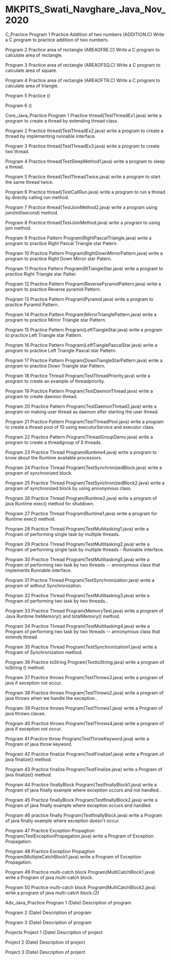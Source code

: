 # MKPITS_Swati_Navghare_Java_Nov_2020
C_Practice
Program 1 Practice Addition of two numbers (ADDITION.C)
Write a C program to practice addition of two numbers.

Program 2 Practice area of rectangle (AREAOFRE.C)
Write a C program to calculate area of rectangle.

Program 3 Practice area of rectangle (AREAOFSQ.C)
Write a C program to calculate area of square.

Program 4 Practice area of rectangle (AREAOFTR.C)
Write a C program to calculate area of triangle.

Program 5 Practice ()


Program 6 ()


Core_Java_Practice
Program 1 Practice thread(TestThreadEx1.java)
write a program to create a thread by extending thread class.

Program 2 Practice thread(TestThreadEx2.java)
write a program to create a thread by implementing runnable interface.

Program 3 Practice thread(TestThreadEx3.java)
write a program to create two thread.

Program 4 Practice thread(TestSleepMethod1.java)
write a program to sleep a thread.

Program 5 Practice thread(TestThreadTwice.java)
write a program to start the same thread twice.

Program 6 Practice thread(TestCallRun.java)
write a program to run a thread by directly calling run method.

Program 7 Practice thread(TestJoinMethod2.java)
write a program using join(millisecond) method.

Program 8 Practice thread(TestJoinMethod.java)
write a program to using join method.

Program 9 Practice Pattern Program(RightPascalTriangle.java)
write a program to practice Right Pascal Triangle star Patern.

Program 10 Practice Pattern Program(RightDownMirrorPattern.java)
write a program to practice Right Down Mirror star Patern.

Program 11 Practice Pattern Program(RtTiangleStar.java)
write a program to practice Right Triangle star Patter.

Program 12 Practice Pattern Program(ReversePyramidPattern.java)
write a program to practice Reverse pyramid Pattern.

Program 13 Practice Pattern Program(Pyramid.java)
write a program to practice Pyramid Pattern.

Program 14 Practice Pattern Program(MirrorTrianglePattern.java)
write a program to practice Mirror Triangle star Pattern.

Program 15 Practice Pattern Program(LeftTiangleStar.java)
write a program to practice Left Triangle star Pattern.

Program 16 Practice Pattern Program(LeftTianglePascalStar.java)
write a program to practice Left Triangle Pascal star Pattern.

Program 17 Practice Pattern Program(DownTiangleStarPattern.java)
write a program to practice Down Triangle star Pattern.

Program 18 Practice Thread Program(TestThreadPriority.java)
write a program to create an example of threadpriority.

Program 19 Practice Pattern Program(TestDaemonThread.java)
write a program to create daemon thread.

Program 20 Practice Pattern Program(TestDaemonThread2.java)
write a program on making user thread as daemon after starting the user thread.

Program 21 Practice Pattern Program(TestThreadPool.java)
write a program to create a thread pool of 10 using executorService and executor class.

Program 22 Practice Pattern Program(ThreadGroupDemo.java)
write a program to create a threadgroup  of 5 threads.

Program 23 Practice Thread Program(Runtime4.java)
write a program to know about the Runtime available processors.

Program 24 Practice Thread Program(TestSynchronizedBlock.java)
write a program of synchronized block.

Program 25 Practice Thread Program(TestSynchronizedBlock2.java)
write a program of synchronized block by using annonymous class.

Program 26 Practice Thread Program(Runtime2.java)
write a program of java Runtime exec() method for shutdown.

Program 27 Practice Thread Program(Runtime1.java)
write a program for Runtime exec() method.

Program 28 Practice Thread Program(TestMultitasking1.java)
write a Program of performing single task by multiple threads.

Program 29 Practice Thread Program(TestMultitasking2.java)
write a Program of performing single task by multiple threads -  Runnable interface.

Program 30 Practice Thread Program(TestMultitasking5.java)
write a Program of performing two task by two threads --  annonymous class that implements Runnable interface.

Program 31 Practice Thread Program(TestSynchronization.java)
write a program of without Synchronization.

Program 32 Practice Thread Program(TestMultitasking3.java)
write a Program of performing two task by two threads..

Program 33 Practice Thread Program(MemoryTest.java)
write a program of Java Runtime freMemory() and totalMemory() method.

Program 34 Practice Thread Program(TestMultitasking4.java)
write a Program of performing two task by two threads --  annonymous class that extends thread.

Program 35 Practice Thread Program(TestSynchronization1.java)
write a Program of Synchronization method.

Program 36 Practice toString Program(TesttoString.java)
write a program of toString () method.

Program 37 Practice throws Program(TestThrows3.java)
write a program of java if exception not occur.

Program 38 Practice throws Program(TestThrows2.java)
write a program of java throws when we handle the exception..

Program 39 Practice throws Program(TestThrows1.java)
write a Program of java throws clause.

Program 40 Practice throws Program(TestThrows4.java)
write a program of java if exception not occur.

Program 41 Practice throw Program(TestThrowKeyword.java)
write a Program of java throw keyword.

Program 42 Practice finalize Program(TestFinalize1.java)
write a Program of java finalize() method.

Program 43 Practice finalize Program(TestFinalize.java)
write a Program of java finalize() method.

Program 44 Practice finallyBlock Program(TestfinallyBlock1.java)
write a Program of java finally example where exception occurs and not handled..

Program 45 Practice finallyBlock Program(TestfinallyBlock2.java)
write a Program of java finally example where exception occurs and handled.

Program 46 practice finally Program(TestfinallyBlock.java)
write a Program of java finally example where exception doesn't occur.

Program 47 Practice Exception Propagtion Program(TestExceptionPropagation.java)
write a Program of Exception Propagation.

Program 48 Practice Exception Propagtion Program(MultipleCatchBlock1.java)
write a Program of Exception Propagation.

Program 49 Practice multi-catch block Program(MultiCatchBlock1.java)
write a Program of java multi-catch block.

Program 50 Practice multi-catch block Program(MultiCatchBlock2.java)
write a program of java multi-catch block.(2)


Adv_Java_Practice
Program 1 (Date)
Description of program

Program 2 (Date)
Description of program

Program 3 (Date)
Description of program

Projects
Project 1 (Date)
Description of project

Project 2 (Date)
Description of project

Project 3 (Date)
Description of project